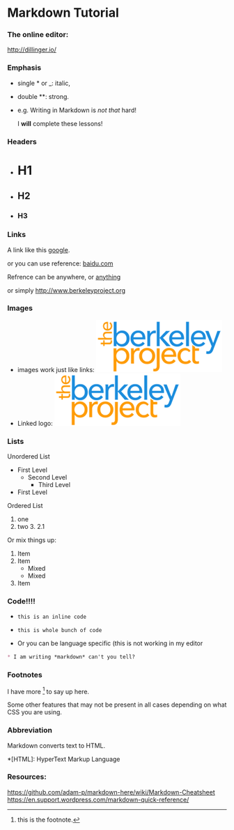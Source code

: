 # Markdown Tutorial

### The online editor:

<http://dillinger.io/>

### Emphasis

* single * or _: italic,

* double **: strong.

* e.g.
	Writing in Markdown is _not_ *that* hard!

	I **will** complete these lessons!

### Headers

* # H1
* ## H2
* ### H3 

### Links

A link like this [google](http://google.com).

or you can use reference: [baidu.com][1]

[1]: http://baidu.com/ 
Refrence can be anywhere, or [anything][like this]

[like this]: https://www.facebook.com/home.php

or simply <http://www.berkeleyproject.org>
 
### Images

* images work just like links: ![BP Logo](logo.png)
* Linked logo: [![An alt text if image doesn't exist](logo.png)](http://berkeleyproject.org)

### Lists
Unordered List

* First Level
	* Second Level
		* Third Level
* First Level
		
Ordered List

1. one
2. two
	3. 2.1

Or mix things up:

1. Item
2. Item
   * Mixed
   * Mixed  
3. Item
		
### Code!!!!
* `this is an inline code`

* 	```
	this is whole bunch of code
	```
* Or you can be language specific (this is not working in my editor

```markdown
* I am writing *markdown* can't you tell?
```


### Footnotes
I have more [^1] to say up here.

[^1]: this is the footnote.


Some other features that may not be present in all cases depending on what CSS you are using.

### Abbreviation
Markdown converts text to HTML.

*[HTML]: HyperText Markup Language

### Resources:
<https://github.com/adam-p/markdown-here/wiki/Markdown-Cheatsheet>
<https://en.support.wordpress.com/markdown-quick-reference/>



 
 